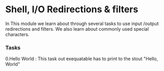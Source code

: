 <h1>Shell, I/O Redirections & filters</h1>
In This module we learn about through several tasks to use input /output redirections and filters. We also learn about commonly used special characters.

<h3> Tasks </h3>

0.Hello World :
This task out exequatable has to print to the stout "Hello, World"
